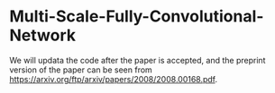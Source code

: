 # Multi-Scale-Fully-Convolutional-Network
We will updata the code after the paper is accepted, and the preprint version of the paper can be seen from https://arxiv.org/ftp/arxiv/papers/2008/2008.00168.pdf.
